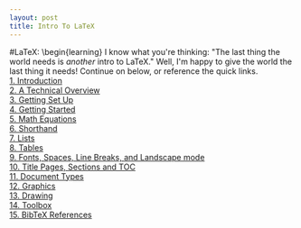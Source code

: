 ```yaml
---
layout: post
title: Intro To LaTeX
---
```

#LaTeX: \begin{learning}
I know what you're thinking: "The last thing the world needs is *another* intro to LaTeX." Well, I'm happy to give the world the last thing it needs!  Continue on below, or reference the quick links.  
[1. Introduction](/latexPresentation/intro.html)  
[2. A Technical Overview](/latexPresentation/overview.html)  
[3. Getting Set Up](/latexPresentation/setup.html)  
[4. Getting Started](/latexPresentation/start.html)  
[5. Math Equations](/latexPresentation/math.html)  
[6. Shorthand](/latexPresentation/shorthand.html)  
[7. Lists](/latexPresentation/lists.html)  
[8. Tables](/latexPresentation/tables.html)  
[9. Fonts, Spaces, Line Breaks, and Landscape mode](/latexPresentation/fonts.html)  
[10. Title Pages, Sections and TOC](/latexPresentation/title.html)  
[11. Document Types](/latexPresentation/doctypes.html)  
[12. Graphics](/latexPresentation/graphics.html)  
[13. Drawing](/latexPresentation/drawing.html)  
[14. Toolbox](/latexPresentation/toolbox.html)  
[15. BibTeX References](/latexPresentation/bibtex.html)
